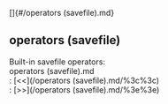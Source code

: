 []{#/operators (savefile).md}    
## operators (savefile)    
Built-in savefile operators:    
operators (savefile).md    
:   [\<\<](/operators (savefile).md/%3c%3c)    
:   [\>\>](/operators (savefile).md/%3e%3e)  